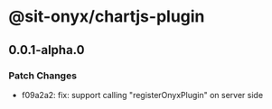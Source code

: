 # @sit-onyx/chartjs-plugin

## 0.0.1-alpha.0

### Patch Changes

- f09a2a2: fix: support calling "registerOnyxPlugin" on server side
